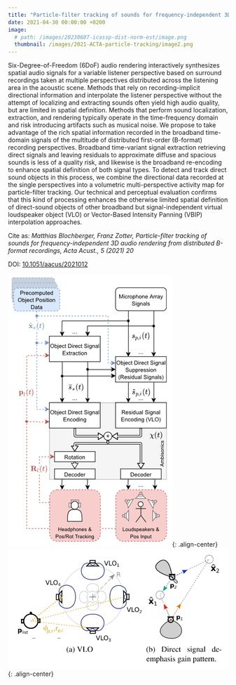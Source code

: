 ```yaml
---
title: "Particle-filter tracking of sounds for frequency-independent 3D audio rendering from distributed B-format recordings"
date: 2021-04-30 00:00:00 +0200
image: 
  # path: /images/20230607-icassp-dist-norm-est/image.png
  thumbnail: /images/2021-ACTA-particle-tracking/image2.png
---
```


Six-Degree-of-Freedom (6DoF) audio rendering interactively synthesizes spatial audio
signals for a variable listener perspective based on surround recordings taken at multiple
perspectives distributed across the listening area in the acoustic scene. Methods that
rely on recording-implicit directional information and interpolate the listener
perspective without the attempt of localizing and extracting sounds often yield high audio
quality, but are limited in spatial definition. Methods that perform sound localization,
extraction, and rendering typically operate in the time-frequency domain and risk
introducing artifacts such as musical noise. We propose to take advantage of the rich
spatial information recorded in the broadband time-domain signals of the multitude of
distributed first-order (B-format) recording perspectives. Broadband time-variant signal
extraction retrieving direct signals and leaving residuals to approximate diffuse and
spacious sounds is less of a quality risk, and likewise is the broadband re-encoding to
enhance spatial definition of both signal types. To detect and track direct sound objects
in this process, we combine the directional data recorded at the single perspectives into
a volumetric multi-perspective activity map for particle-filter tracking. Our technical
and perceptual evaluation confirms that this kind of processing enhances the otherwise
limited spatial definition of direct-sound objects of other broadband but
signal-independent virtual loudspeaker object (VLO) or Vector-Based Intensity Panning
(VBIP) interpolation approaches.

Cite as:
*Matthias Blochberger, Franz Zotter, Particle-filter tracking of sounds for
frequency-independent 3D audio rendering from distributed B-format recordings, Acta
Acust., 5 (2021) 20*

DOI: [10.1051/aacus/2021012](https://doi.org/10.1051/aacus/2021012)

![center-aligned-image](/images/2021-ACTA-particle-tracking/image1.png){: .align-center}
![center-aligned-image](/images/2021-ACTA-particle-tracking/image2.png){: .align-center}
